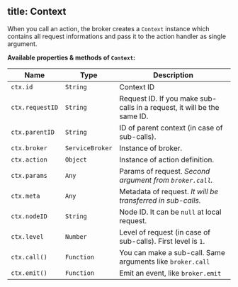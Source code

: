 title: Context
---
When you call an action, the broker creates a `Context` instance which contains all request informations and pass it to the action handler as single argument.

**Available properties & methods of `Context`:**

| Name | Type |  Description |
| ------- | ----- | ------- |
| `ctx.id` | `String` | Context ID |
| `ctx.requestID` | `String` | Request ID. If you make sub-calls in a request, it will be the same ID. |
| `ctx.parentID` | `String` | ID of parent context (in case of sub-calls). |
| `ctx.broker` | `ServiceBroker` | Instance of broker. |
| `ctx.action` | `Object` | Instance of action definition. |
| `ctx.params` | `Any` | Params of request. *Second argument from `broker.call`.* |
| `ctx.meta` | `Any` | Metadata of request. *It will be transferred in sub-calls.* |
| `ctx.nodeID` | `String` | Node ID. It can be `null` at local request. |
| `ctx.level` | `Number` | Level of request (in case of sub-calls). First level is `1`. |
| `ctx.call()` | `Function` | You can make a sub-call. Same arguments like `broker.call` |
| `ctx.emit()` | `Function` | Emit an event, like `broker.emit` |
